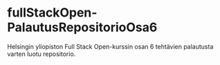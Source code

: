 # fullStackOpen-PalautusRepositorioOsa6
Helsingin yliopiston Full Stack Open-kurssin osan 6 tehtävien palautusta varten luotu repositorio.
